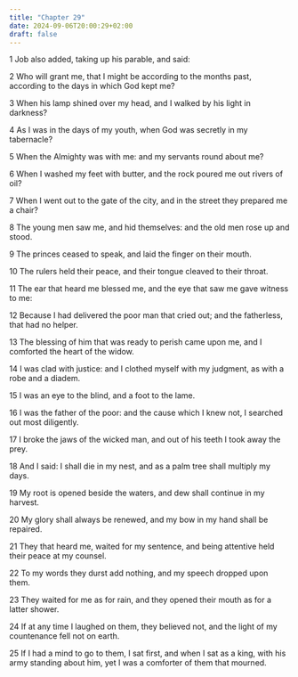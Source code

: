 ```yaml
---
title: "Chapter 29"
date: 2024-09-06T20:00:29+02:00
draft: false
---
```



1 Job also added, taking up his parable, and said:

2 Who will grant me, that I might be according to the months past, according to the days in which God kept me?

3 When his lamp shined over my head, and I walked by his light in darkness?

4 As I was in the days of my youth, when God was secretly in my tabernacle?

5 When the Almighty was with me: and my servants round about me?

6 When I washed my feet with butter, and the rock poured me out rivers of oil?

7 When I went out to the gate of the city, and in the street they prepared me a chair?

8 The young men saw me, and hid themselves: and the old men rose up and stood.

9 The princes ceased to speak, and laid the finger on their mouth.

10 The rulers held their peace, and their tongue cleaved to their throat.

11 The ear that heard me blessed me, and the eye that saw me gave witness to me:

12 Because I had delivered the poor man that cried out; and the fatherless, that had no helper.

13 The blessing of him that was ready to perish came upon me, and I comforted the heart of the widow.

14 I was clad with justice: and I clothed myself with my judgment, as with a robe and a diadem.

15 I was an eye to the blind, and a foot to the lame.

16 I was the father of the poor: and the cause which I knew not, I searched out most diligently.

17 I broke the jaws of the wicked man, and out of his teeth I took away the prey.

18 And I said: I shall die in my nest, and as a palm tree shall multiply my days.

19 My root is opened beside the waters, and dew shall continue in my harvest.

20 My glory shall always be renewed, and my bow in my hand shall be repaired.

21 They that heard me, waited for my sentence, and being attentive held their peace at my counsel.

22 To my words they durst add nothing, and my speech dropped upon them.

23 They waited for me as for rain, and they opened their mouth as for a latter shower.

24 If at any time I laughed on them, they believed not, and the light of my countenance fell not on earth.

25 If I had a mind to go to them, I sat first, and when I sat as a king, with his army standing about him, yet I was a comforter of them that mourned.

